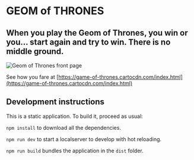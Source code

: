 # GEOM of THRONES

## When you play the Geom of Thrones, you win or you... start again and try to win. There is no middle ground.

![Geom of Thrones front page](https://repository-images.githubusercontent.com/176215919/5de2fa80-694f-11e9-9005-dfd01bcac85a)

See how you fare at [https://game-of-thrones.cartocdn.com/index.html](https://game-of-thrones.cartocdn.com/index.html)

## Development instructions

This is a static application. To build it, proceed as usual:

`npm install` to download all the dependencies.

`npm run dev` to start a localserver to develop with hot reloading.

`npm run build` bundles the application in the `dist` folder.
